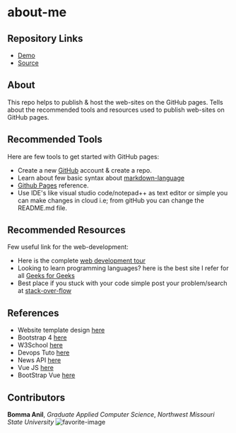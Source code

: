 # about-me

##  Repository Links

  - [Demo](https://anil-bomma.github.io/about-me/)
  - [Source](https://github.com/anil-bomma/about-me)
  
## About

This repo helps to publish & host the web-sites on the GitHub pages. Tells about the recommended tools and resources used to publish web-sites on GitHub pages.

## Recommended Tools

Here are few tools to get started with GitHub pages:

  * Create a new [GitHub](https://github.com/) account & create a repo.
  * Learn about few basic syntax about [markdown-language](https://www.markdownguide.org/basic-syntax/#horizontal-rules)
  * [Github Pages](https://pages.github.com/) reference.
  * Use IDE's like visual studio code/notepad++ as text editor or simple you can make changes in cloud i.e; from gitHub you can change the README.md file.

## Recommended Resources

Few useful link for the web-development:

  * Here is the complete [web development tour](https://coggle.it/diagram/Vz9LvW8byvN0I38x/t/web-development)
  * Looking to learn programming languages? here is the best site I refer for all [Geeks for Geeks](https://www.geeksforgeeks.org/)
  * Best place if you stuck with your code simple post your problem/search at [stack-over-flow](https://stackoverflow.com/)


## References
  
  * Website template design [here](https://www.webfx.com/blog/images/assets/cdn.sixrevisions.com/0134-02_toby_powell.jpg)
  * Bootstrap 4 [here](https://getbootstrap.com/docs/4.0/getting-started/introduction/)
  * W3School [here](https://www.w3schools.com/)
  * Devops Tuto [here](https://www.youtube.com/watch?v=_Gpe1Zn-1fE)
  * News API [here](https://newsapi.org/)
  * Vue JS [here](https://vuejs.org/)
  * BootStrap Vue [here](https://bootstrap-vue.js.org/)

## Contributors

**Bomma Anil**, _Graduate Applied Computer Science_, _Northwest Missouri State University_
![favorite-image](https://scontent-ort2-2.xx.fbcdn.net/v/t1.0-9/67137781_2464129446971990_1110139971026550784_n.jpg?_nc_cat=106&_nc_oc=AQncdNumtP2bL3UhQRp4AtPuP9G915b8WtfO02LfYSPGNvfwrOssuL57do0BLHz6NLs&_nc_ht=scontent-ort2-2.xx&oh=2d3dc7e25d08c8a6480c16132b940316&oe=5E118B08 "favorite-image")
